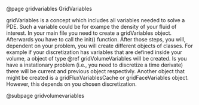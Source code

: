 @page gridvariables GridVariables

gridVariables is a concept which includes all variables needed to solve a PDE. Such a variable could be for exampe the density of your fluid of interest.
In your main file you need to create a gridVariables object. Afterwards you have to call the init() function.
After those steps, you will, dependent on your problem, you will create different objects of classes.
For example if your discretization has variables that are defined inside your volume, a object of type @ref gridVolumeVariables will be created. Is you have a instationary problem (i.e., you need to discretize a time derivate) there will be current and previous object respectivly. Another object that might be created is a gridFluxVariablesCache or gridFaceVariables object. However, this depends on you chosen discretization.

@subpage gridvolumevariables